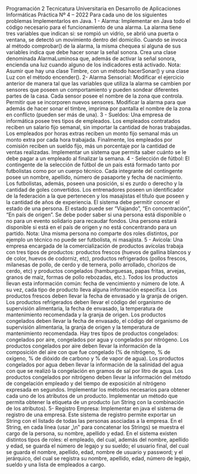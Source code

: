 Programación 2
Tecnicatura Universitaria en Desarrollo de Aplicaciones Informáticas
Práctica Nº 4 – 2022
Para cada uno de los siguientes problemas Implementarlos en Java.
1 - Alarma:
 Implementar en Java todo el código necesario para el funcionamiento de una alarma. La
 alarma tiene tres variables que indican si: se rompió un vidrio, se abrió una puerta o ventana,
 se detectó un movimiento dentro del domicilio. Cuando se invoca al método comprobar() de
 la alarma, la misma chequea si alguna de sus variables indica que debe hacer sonar la señal
 sonora.
 Crea una clase denominada AlarmaLuminosa que, además de activar la señal sonora,
 encienda una luz cuando alguno de los indicadores está activado.
 Nota: Asumir que hay una clase Timbre, con un método hacerSonar() y una clase Luz con el
 método encender().
2- Alarma Sensorial:
 Modificar el ejercicio anterior de manera tal que las variables que utiliza la alarma se
 cambien por sensores que poseen un comportamiento y pueden sondear diferentes partes de
 la casa. Cada sensor posee el nombre de la zona que controla. Permitir que se incorporen
 nuevos sensores. Modificar la alarma para que además de hacer sonar el timbre, imprima por
 pantalla el nombre de la zona en conflicto (pueden ser más de una).
3 - Sueldos:
 Una empresa de informática posee tres tipos de empleados. Los empleados contratados
 reciben un salario fijo semanal, sin importar la cantidad de horas trabajadas. Los empleados
 por horas extras reciben un monto fijo semanal más un monto extra por cada hora trabajada.
 Finalmente, los empleados por comisión reciben un sueldo fijo, más un porcentaje por la
 cantidad de ventas realizadas.
 Implementar un sistema que permita saber cuánto se le debe pagar a un empleado al finalizar
 la semana.
4 - Selección de fútbol:
 El contingente de la selección de fútbol de un país está formado tanto por futbolistas como
 por un cuerpo técnico. Cada integrante del contingente posee un nombre, apellido, número de
 pasaporte y fecha de nacimiento. Los futbolistas, además, poseen una posición, si es zurdo o
 derecho y la cantidad de goles convertidos. Los entrenadores poseen un identificador de la
 federación a la que pertenecen y los masajistas el título que poseen y la cantidad de años de
 experiencia.
 El sistema debe permitir conocer el estado de una persona. El estado puede ser “Viajando”,
 “En concentración”, “En país de origen”. Se debe poder saber si una persona está disponible
 o no para un evento solidario para recaudar fondos. Una persona estará disponible si está en
 el país de origen y no está concentrando para un partido.
 Nota: Una misma persona no comparte dos roles distintos, por ejemplo un técnico no puede
 ser futbolista, ni masajista.
5 - Avícola:
 Una empresa encargada de la comercialización de productos avícolas trabaja con tres tipos de
 productos: productos frescos (huevos de gallina blancos y de color, huevos de codorniz, etc),
 productos refrigerados (pollos frescos, milanesas de pollo, de cerdo y de ternera, pollo
 arrollado, chorizos de cerdo, etc) y productos congelados (hamburguesas, papas fritas,
 arvejas, granos de maíz, formas de pollo rebozadas, etc.). Todos los productos llevan esta
 información común: fecha de vencimiento y número de lote. A su vez, cada tipo de producto
 lleva alguna información específica. Los productos frescos deben llevar la fecha de
 envasado y la granja de origen. Los productos refrigerados deben llevar el código del
 organismo de supervisión alimentaria, la fecha de envasado, la temperatura de mantenimiento
 recomendada y la granja de origen. Los productos congelados deben llevar la fecha de
 envasado, el código del organismo de supervisión alimentaria, la granja de origen y la
 temperatura de mantenimiento recomendada.
 Hay tres tipos de productos congelados: congelados por aire, congelados por agua y
 congelados por nitrógeno. Los productos congelados por aire deben llevar la información de
 la composición del aire con que fue congelado (% de nitrógeno, % de oxígeno, % de dióxido
 de carbono y % de vapor de agua). Los productos congelados por agua deben llevar la
 información de la salinidad del agua con que se realizó la congelación en gramos de sal por
 litro de agua. Los productos congelados por nitrógeno deben llevar la información del método
 de congelación empleado y del tiempo de exposición al nitrógeno expresada en segundos.
 Implementar los métodos necesarios para obtener cada uno de los atributos de un producto.
 Implementar un método que permita obtener la etiqueta de un producto (un String con la
 combinación de los atributos).
5- Registro Empresa:
 Implementar en java el sistema de registro de una empresa. Este sistema de registro permite
 exportar un String con el listado de todas las personas asociadas a la empresa. En el String, en
 cada línea (usar „\n‟ para concatenar los Strings) se muestra el cargo de la persona, su
 nombre, apellido y edad. En el sistema existen distintos tipos de roles: el empleado, del cual,
 además del nombre, apellido y edad, se guarda el número de legajo y su sueldo; el usuario
 final, del cual se guarda el nombre, apellido, edad, nombre de usuario y password; y el
 jerárquico, del cual se registra su nombre, apellido, edad, número de legajo, sueldo y una lista
 de empleados a cargo.
